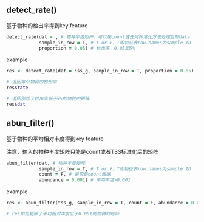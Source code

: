 
## detect_rate()

基于物种的检出率得到key feature

```ruby
detect_rate(dat = , # 物种丰度矩阵，可以是count或任何标准化方法处理后的data
            sample_in_row = T, # T or F，T即特征表row.names为sample ID
            proportion = 0.05) # 检出率，0.05即5%
```

example

```ruby
res <- detect_rate(dat = css_g, sample_in_row = T, proportion = 0.05)

# 返回每个物种的检出率
res$rate

# 返回剔除了检出率低于5%的物种的矩阵
res$dat

```

## abun_filter()

基于物种的平均相对丰度得到key feature

注意，输入的物种丰度矩阵只能是count或者TSS标准化后的矩阵

```ruby
abun_filter(dat, # 物种丰度矩阵
            sample_in_row = T, # T or F，T即特征表row.names为sample ID
            count = F, # 是否是count数据
            abundance = 0.001) # 平均丰度>0.001
```

example

```ruby
res <- abun_filter(tss_g, sample_in_row = T, count = F, abundance = 0.001)

# res即为剔除了平均相对丰度低于0.001的物种的矩阵

```








